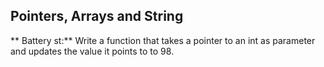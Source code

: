 ## Pointers, Arrays and String
** Battery st:** Write a function that takes a pointer to an int
 as parameter and updates the value it points to to 98.
